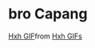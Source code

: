 # bro Capang

<div class="tenor-gif-embed" data-postid="1134129551145375709" data-share-method="host" data-aspect-ratio="1.83088" data-width="100%"><a href="https://tenor.com/view/hxh-gif-1134129551145375709">Hxh GIF</a>from <a href="https://tenor.com/search/hxh-gifs">Hxh GIFs</a></div> <script type="text/javascript" async src="https://tenor.com/embed.js"></script>
